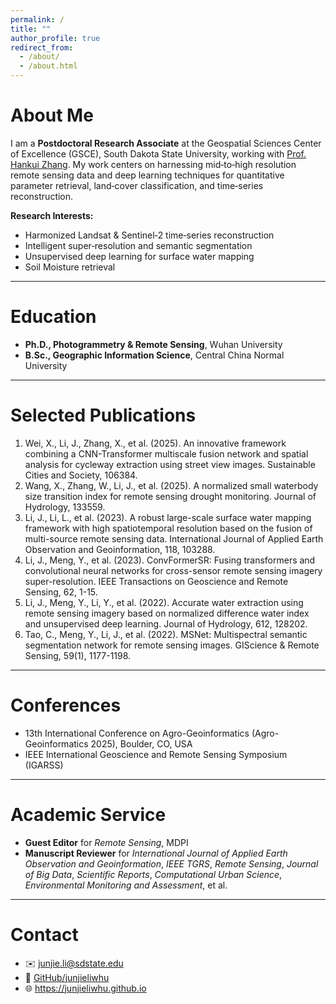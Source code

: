 ```yaml
---
permalink: /
title: ""
author_profile: true
redirect_from: 
  - /about/
  - /about.html
---
```


# About Me  
I am a **Postdoctoral Research Associate** at the Geospatial Sciences Center of Excellence (GSCE), South Dakota State University, working with [Prof. Hankui Zhang](https://www.sdstate.edu/directory/hankui-zhang). My work centers on harnessing mid‑to‑high resolution remote sensing data and deep learning techniques for quantitative parameter retrieval, land‑cover classification, and time‑series reconstruction.

**Research Interests:**  
- Harmonized Landsat & Sentinel‑2 time‑series reconstruction  
- Intelligent super‑resolution and semantic segmentation  
- Unsupervised deep learning for surface water mapping  
- Soil Moisture retrieval 

---

# Education  
- **Ph.D., Photogrammetry & Remote Sensing**, Wuhan University   
- **B.Sc., Geographic Information Science**, Central China Normal University  

---

# Selected Publications
1. Wei, X., Li, J., Zhang, X., et al. (2025). An innovative framework combining a CNN-Transformer multiscale fusion network and spatial analysis for cycleway extraction using street view images. Sustainable Cities and Society, 106384.
2. Wang, X., Zhang, W., Li, J., et al. (2025). A normalized small waterbody size transition index for remote sensing drought monitoring. Journal of Hydrology, 133559.
3. Li, J., Li, L., et al. (2023). A robust large-scale surface water mapping framework with high spatiotemporal resolution based on the fusion of multi-source remote sensing data. International Journal of Applied Earth Observation and Geoinformation, 118, 103288.
4. Li, J., Meng, Y., et al. (2023). ConvFormerSR: Fusing transformers and convolutional neural networks for cross-sensor remote sensing imagery super-resolution. IEEE Transactions on Geoscience and Remote Sensing, 62, 1-15.
5. Li, J., Meng, Y., Li, Y., et al. (2022). Accurate water extraction using remote sensing imagery based on normalized difference water index and unsupervised deep learning. Journal of Hydrology, 612, 128202.
6. Tao, C., Meng, Y., Li, J., et al. (2022). MSNet: Multispectral semantic segmentation network for remote sensing images. GIScience & Remote Sensing, 59(1), 1177-1198.  

---

# Conferences  
- 13th International Conference on Agro-Geoinformatics (Agro-Geoinformatics 2025), Boulder, CO, USA  
- IEEE International Geoscience and Remote Sensing Symposium (IGARSS)  

---

# Academic Service  
- **Guest Editor** for _Remote Sensing_, MDPI  
- **Manuscript Reviewer** for _International Journal of Applied Earth Observation and Geoinformation_, _IEEE TGRS_, _Remote Sensing_, _Journal of Big Data_, _Scientific Reports_, _Computational Urban Science_, _Environmental Monitoring and Assessment_, et al.  
 
---

# Contact  
- ✉️ junjie.li@sdstate.edu  
- 🔗 [GitHub/junjieliwhu](https://github.com/junjieliwhu)  
- 🌐 https://junjieliwhu.github.io  

